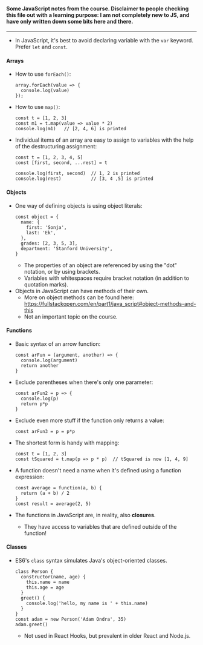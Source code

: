 #### Some JavaScript notes from the course. Disclaimer to people checking this file out with a learning purpose: I am not completely new to JS, and have only written down some bits here and there.
---

- In JavaScript, it's best to avoid declaring variable with the `var` keyword. Prefer `let` and `const`.

#### Arrays
- How to use `forEach()`:
  ```
  array.forEach(value => {
    console.log(value)
  });
  ```
- How to use `map()`:
  ```
  const t = [1, 2, 3]
  const m1 = t.map(value => value * 2)
  console.log(m1)   // [2, 4, 6] is printed
  ```
- Individual items of an array are easy to assign to variables with the help of the destructuring assignment:<br>
  ```
  const t = [1, 2, 3, 4, 5]
  const [first, second, ...rest] = t

  console.log(first, second)  // 1, 2 is printed
  console.log(rest)           // [3, 4 ,5] is printed
  ```

#### Objects
- One way of defining objects is using object literals:
  ```
  const object = {
    name: {
      first: 'Sonja',
      last: 'Ek',
    },
    grades: [2, 3, 5, 3],
    department: 'Stanford University',
  }
  ```
  - The properties of an object are referenced by using the "dot" notation, or by using brackets.
  - Variables with whitespaces require bracket notation (in addition to quotation marks).
- Objects in JavaScript can have methods of their own.
  - More on object methods can be found here: https://fullstackopen.com/en/part1/java_script#object-methods-and-this
  - Not an important topic on the course.

#### Functions
- Basic syntax of an arrow function:
  ```
  const arFun = (argument, another) => {
    console.log(argument)
    return another
  }
  ```
- Exclude parentheses when there's only one parameter:<br>
  ```
  const arFun2 = p => {
    console.log(p)
    return p*p
  }
  ```
- Exclude even more stuff if the function only returns a value:
  ```
  const arFun3 = p = p*p
  ```
- The shortest form is handy with mapping:
  ```
  const t = [1, 2, 3]
  const tSquared = t.map(p => p * p)  // tSquared is now [1, 4, 9]
  ```
- A function doesn't need a name when it's defined using a function expression:
  ```
  const average = function(a, b) {
    return (a + b) / 2
  }
  const result = average(2, 5)
  ```

- The functions in JavaScript are, in reality, also **closures**.
  - They have access to variables that are defined outside of the function!
  
#### Classes
- ES6's `class` syntax simulates Java's object-oriented classes.
  ```
  class Person {
    constructor(name, age) {
      this.name = name
      this.age = age
    }
    greet() {
      console.log('hello, my name is ' + this.name)
    }
  }
  const adam = new Person('Adam Ondra', 35)
  adam.greet()
  ```
  - Not used in React Hooks, but prevalent in older React and Node.js.

